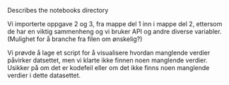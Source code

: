 Describes the notebooks directory

Vi importerte oppgave 2 og 3, fra mappe del 1 inn i mappe del 2, ettersom de har en viktig sammenheng og vi bruker API og andre diverse variabler. (Mulighet for å branche fra filen om ønskelig?)

Vi prøvde å lage et script for å visualisere hvordan manglende verdier påvirker datsettet, men vi klarte ikke finnen noen manglende verdier. Usikker på om det er kodefeil eller om det ikke finns noen manglende verdier i dette datasettet.